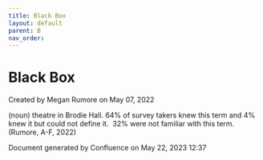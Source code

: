```yaml
---
title: Black Box
layout: default
parent: B
nav_order:
---
```


# Black Box

Created by  Megan Rumore on May 07, 2022

(noun) theatre in Brodie Hall. 64% of survey takers knew this term and 4% knew it but could not define it.  32% were not familiar with this term. (Rumore, A-F, 2022)

Document generated by Confluence on May 22, 2023 12:37


